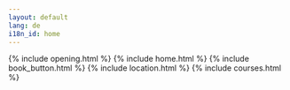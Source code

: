 ```yaml
---
layout: default
lang: de
i18n_id: home
---
```

{% include opening.html %}
{% include home.html %}
{% include book_button.html %}
{% include location.html %}
{% include courses.html %}
